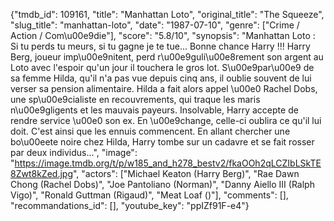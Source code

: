 {"tmdb_id": 109161, "title": "Manhattan Loto", "original_title": "The Squeeze", "slug_title": "manhattan-loto", "date": "1987-07-10", "genre": ["Crime / Action / Com\u00e9die"], "score": "5.8/10", "synopsis": "Manhattan Loto : Si tu perds tu meurs, si tu gagne je te tue... Bonne chance Harry !!! Harry Berg, joueur imp\u00e9nitent, perd r\u00e9guli\u00e8rement son argent au Loto avec l'espoir qu'un jour il touchera le gros lot. S\u00e9par\u00e9 de sa femme Hilda, qu'il n'a pas vue depuis cinq ans, il oublie souvent de lui verser sa pension alimentaire. Hilda a fait alors appel \u00e0 Rachel Dobs, une sp\u00e9cialiste en recouvrements, qui traque les maris n\u00e9gligents et les mauvais payeurs. Insolvable, Harry accepte de rendre service \u00e0 son ex. En \u00e9change, celle-ci oublira ce qu'il lui doit. C'est ainsi que les ennuis commencent. En allant chercher une bo\u00eete noire chez Hilda, Harry tombe sur un cadavre et se fait rosser par deux individus...", "image": "https://image.tmdb.org/t/p/w185_and_h278_bestv2/fkaOOh2qLCZIbLSkTE8Zwt8kZed.jpg", "actors": ["Michael Keaton (Harry Berg)", "Rae Dawn Chong (Rachel Dobs)", "Joe Pantoliano (Norman)", "Danny Aiello III (Ralph Vigo)", "Ronald Guttman (Rigaud)", "Meat Loaf ()"], "comments": [], "recommandations_id": [], "youtube_key": "ppIZf91F-e4"}